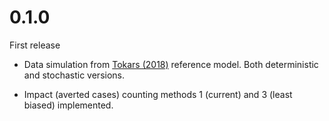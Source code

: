 # 0.1.0

First release

* Data simulation from [Tokars (2018)](https://doi.org/10.1016/j.vaccine.2018.10.026) reference model. Both deterministic and stochastic versions.

* Impact (averted cases) counting methods 1 (current) and 3 (least biased) implemented.
